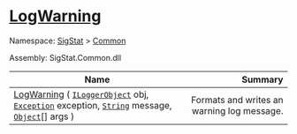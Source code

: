 # [LogWarning](./ILoggerObjectExtensions-100663349.md)

Namespace: [SigStat]() > [Common](./../README.md)

Assembly: SigStat.Common.dll

| Name | Summary  |
| ------| -----------:|
| [LogWarning](./ILoggerObjectExtensions-100663349.md) ( [`ILoggerObject`](./../ILoggerObject.md) obj, [`Exception`](https://docs.microsoft.com/en-us/dotnet/api/System.Exception) exception, [`String`](https://docs.microsoft.com/en-us/dotnet/api/System.String) message, [`Object`](https://docs.microsoft.com/en-us/dotnet/api/System.Object)[] args ) | Formats and writes an warning log message.
